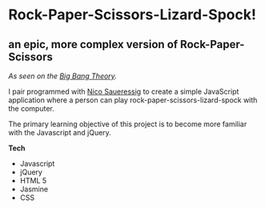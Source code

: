 Rock-Paper-Scissors-Lizard-Spock!
===
an epic, more complex version of Rock-Paper-Scissors
---	
*As seen on the [Big Bang Theory].*

I pair programmed with [Nico Saueressig] to create a simple JavaScript application where a person can play rock-paper-scissors-lizard-spock with the computer.

The primary learning objective of this project is to become more familiar with the Javascript and jQuery.

**Tech**
* Javascript
* jQuery
* HTML 5
* Jasmine
* CSS

[Big Bang Theory]:https://www.youtube.com/watch?v=iapcKVn7DdY
[Nico Saueressig]: https://github.com/NicoSa